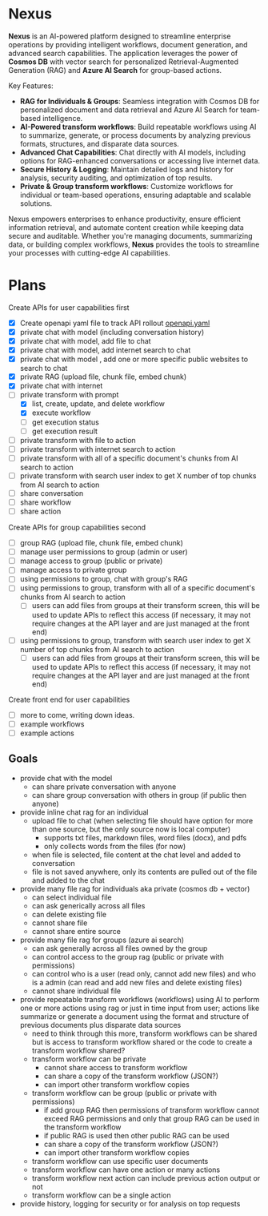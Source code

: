 # Nexus

**Nexus** is an AI-powered platform designed to streamline enterprise operations by providing intelligent workflows, document generation, and advanced search capabilities. The application leverages the power of **Cosmos DB** with vector search for personalized Retrieval-Augmented Generation (RAG) and **Azure AI Search** for group-based actions. 

Key Features:
- **RAG for Individuals & Groups**: Seamless integration with Cosmos DB for personalized document and data retrieval and Azure AI Search for team-based intelligence.
- **AI-Powered transform workflows**: Build repeatable workflows using AI to summarize, generate, or process documents by analyzing previous formats, structures, and disparate data sources.
- **Advanced Chat Capabilities**: Chat directly with AI models, including options for RAG-enhanced conversations or accessing live internet data.
- **Secure History & Logging**: Maintain detailed logs and history for analysis, security auditing, and optimization of top results.
- **Private & Group transform workflows**: Customize workflows for individual or team-based operations, ensuring adaptable and scalable solutions.

Nexus empowers enterprises to enhance productivity, ensure efficient information retrieval, and automate content creation while keeping data secure and auditable. Whether you're managing documents, summarizing data, or building complex workflows, **Nexus** provides the tools to streamline your processes with cutting-edge AI capabilities.


# Plans
Create APIs for user capabilities first

- [x] Create openapi yaml file to track API rollout [openapi.yaml](/artifacts/openapi.yaml)
- [x] private chat with model (including conversation history)
- [x] private chat with model, add file to chat
- [x] private chat with model, add internet search to chat
- [x] private chat with model , add one or more specific public websites to search to chat
- [x] private RAG (upload file, chunk file, embed chunk)
- [x] private chat with internet
- [ ] private transform with prompt
  - [x] list, create, update, and delete workflow
  - [x] execute workflow
  - [ ] get execution status
  - [ ] get execution result

- [ ] private transform with file to action
- [ ] private transform with internet search to action
- [ ] private transform with all of a specific document's chunks from AI search to action
- [ ] private transform with search user index to get X number of top chunks from AI search to action
- [ ] share conversation
- [ ] share workflow
- [ ] share action

Create APIs for group capabilities second

- [ ] group RAG (upload file, chunk file, embed chunk)
- [ ] manage user permissions to group (admin or user)
- [ ] manage access to group (public or private)
- [ ] manage access to private group
- [ ] using permissions to group, chat with group's RAG
- [ ] using permissions to group, transform with all of a specific document's chunks from AI search to action
  - [ ] users can add files from groups at their transform screen, this will be used to update APIs to reflect this access (if necessary, it may not require changes at the API layer and are just managed at the front end)
- [ ] using permissions to group, transform with search user index to get X number of top chunks from AI search to action
  - [ ] users can add files from groups at their transform screen, this will be used to update APIs to reflect this access (if necessary, it may not require changes at the API layer and are just managed at the front end)

Create front end for user capabilities

- [ ] more to come, writing down ideas.
- [ ] example workflows
- [ ] example actions

## Goals


- provide chat with the model
    - can share private conversation with anyone
    - can share group conversation with others in group (if public then anyone)
- provide inline chat rag for an individual
    - upload file to chat (when selecting file should have option for more than one source, but the only source now is local computer)
        - supports txt files, markdown files, word files (docx), and pdfs
        - only collects words from the files (for now)
    - when file is selected, file content at the chat level and added to conversation
    - file is not saved anywhere, only its contents are pulled out of the file and added to the chat
- provide many file rag for individuals aka private (cosmos db + vector)
    - can select individual file
    - can ask generically across all files
    - can delete existing file
    - cannot share file
    - cannot share entire source
- provide many file rag for groups (azure ai search)
    - can ask generally across all files owned by the group
    - can control access to the group rag (public or private with permissions)
    - can control who is a user (read only, cannot add new files) and who is a admin (can read and add new files and delete existing files)
    - cannot share individual file
- provide repeatable transform workflows (workflows) using AI to perform one or more actions using rag or just in time input from user; actions like summarize or generate a document using the format and structure of previous documents plus disparate data sources
    - need to think through this more, transform workflows can be shared but is access to transform workflow shared or the code to create a transform workflow shared?
    - transform workflow can be private
        - cannot share access to transform workflow
        - can share a copy of the transform workflow (JSON?)
        - can import other transform workflow copies
    - transform workflow can be group (public or private with permissions)
        - if add group RAG then permissions of transform workflow cannot exceed RAG permissions and only that group RAG can be used in the transform workflow
        - if public RAG is used then other public RAG can be used
        - can share a copy of the transform workflow (JSON?)
        - can import other transform workflow copies
    - transform workflow can use specific user documents
    - transform workflow can have one action or many actions
    - transform workflow next action can include previous action output or not
    - transform workflow can be a single action
- provide history, logging for security or for analysis on top requests



